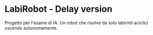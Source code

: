 # LabiRobot - Delay version
Progetto per l'esame di IA. Un robot che risolve da solo labirinti aciclici uscendo autonomamente.
